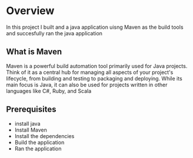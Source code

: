# Overview
In this project I built and a java application uisng Maven as the build tools and succesfully ran the java application


## What is Maven
Maven is a powerful build automation tool primarily used for Java projects. Think of it as a central hub for managing all aspects of your project's lifecycle, from building and testing to packaging and deploying. While its main focus is Java, it can also be used for projects written in other languages like C#, Ruby, and Scala

## **Prerequisites**
- install java
- Install Maven
- Install the dependencies
- Build the application
- Ran the application
